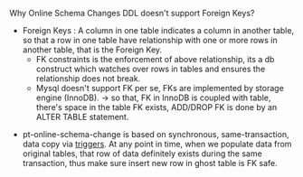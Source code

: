 Why Online Schema Changes DDL doesn't support Foreign Keys?


* Foreign Keys : A column in one table indicates a column in another table, so that a row in one table have relationship with one or more rows in another table, that is the Foreign Key.
    + FK constraints is the enforcement of above relationship, its a db construct which watches over rows in tables and ensures the relationship does not break.
    + Mysql doesn't support FK per se, FKs are implemented by storage engine (InnoDB).
        -> so that, FK in InnoDB is coupled with table, there's space in the table FK exists, ADD/DROP FK is done by an ALTER TABLE statement.

- pt-online-schema-change is based on synchronous, same-transaction, data copy via [triggers](https://dev.mysql.com/doc/refman/8.0/en/trigger-syntax.html). At any point in time, when we populate data from original tables, that row of data definitely exists during the same transaction, thus make sure insert new row in ghost table is FK safe.

